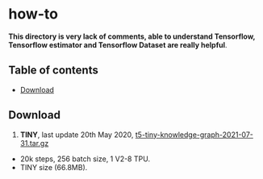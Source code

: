 # how-to

**This directory is very lack of comments, able to understand Tensorflow, Tensorflow estimator and Tensorflow Dataset are really helpful**.

## Table of contents
  * [Download](#download)

## Download

1. **TINY**, last update 20th May 2020, [t5-tiny-knowledge-graph-2021-07-31.tar.gz](https://f000.backblazeb2.com/file/malaya-model/finetuned/t5-tiny-knowledge-graph-2021-07-31.tar.gz)

  - 20k steps, 256 batch size, 1 V2-8 TPU.
  - TINY size (66.8MB).